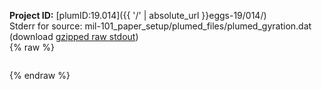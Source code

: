 **Project ID:** [plumID:19.014]({{ '/' | absolute_url }}eggs-19/014/)  
Stderr for source:  mil-101_paper_setup/plumed_files/plumed_gyration.dat   
(download [gzipped raw stdout](plumed_gyration.dat.plumed.stdout.txt.gz))  
{% raw %}
<pre>
</pre>
{% endraw %}
